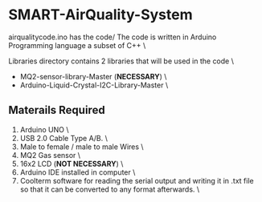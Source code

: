 # SMART-AirQuality-System

airqualitycode.ino has the code/ 
The code is written in Arduino Programming language a subset of C++ \

Libraries directory contains 2 libraries that will be used in the code \
* MQ2-sensor-library-Master (**NECESSARY**) \
* Arduino-Liquid-Crystal-I2C-Library-Master \

## Materails Required

1) Arduino UNO \
2) USB 2.0 Cable Type A/B. \
3) Male to female / male to  male Wires \
4) MQ2 Gas sensor \
5) 16x2 LCD (**NOT NECESSARY**) \
6) Arduino IDE installed in computer \
7) Coolterm software for reading the serial output and writing it in .txt file so that it can be converted to any format afterwards. \




